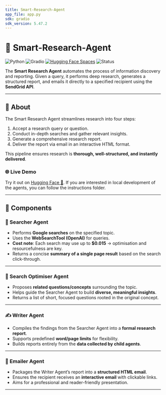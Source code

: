 ```yaml
---
title: Smart-Research-Agent
app_file: app.py
sdk: gradio
sdk_version: 5.47.2
---
```

# 🔬 Smart-Research-Agent

![Python](https://img.shields.io/badge/Python-3.12-blue)
![Gradio](https://img.shields.io/badge/Gradio-5.47.2-orange)
[![Hugging Face Spaces](https://img.shields.io/badge/%F0%9F%A4%97%20Model-Hugging%20Face-yellow)](https://huggingface.co/spaces/GoldenMeta/Smart-Research-Agent)
![Status](https://img.shields.io/badge/status-active-success)

The **Smart Research Agent** automates the process of information discovery and reporting. Given a query, it performs deep research, generates a structured report, and emails it directly to a specified recipient using the **SendGrid API**.

---

## 📖 About

The Smart Research Agent streamlines research into four steps:

1. Accept a research query or question.  
2. Conduct in-depth searches and gather relevant insights.  
3. Generate a comprehensive research report.  
4. Deliver the report via email in an interactive HTML format.  

This pipeline ensures research is **thorough, well-structured, and instantly delivered**.

### 🌐 Live Demo
Try it out on [Hugging Face 🤗]([[https://huggingface.co/your-username/your-model](https://huggingface.co/spaces/GoldenMeta/Smart-Research-Agent?logs=container](https://img.shields.io/badge/%F0%9F%A4%97%20Model-Hugging%20Face-yellow)](https://huggingface.co/spaces/GoldenMeta/Smart-Research-Agent))). If you are interested in local development of the agents, you can follow the instructions folder. 

---

## 🧩 Components

### 🔎 Searcher Agent
- Performs **Google searches** on the specified topic.
- Uses the **WebSearchTool (OpenAI)** for queries.  
- **Cost note**: Each search may use up to **$0.015** → optimisation and resourcefulness are key.  
- Returns a concise **summary of a single page result** based on the search click-through.

---

### 🎯 Search Optimiser Agent
- Proposes **related questions/concepts** surrounding the topic.  
- Helps guide the Searcher Agent to build **diverse, meaningful insights**.  
- Returns a list of short, focused questions rooted in the original concept.

---

### ✍️ Writer Agent
- Compiles the findings from the Searcher Agent into a **formal research report**.  
- Supports predefined **word/page limits** for flexibility.  
- Builds reports entirely from the **data collected by child agents**.

---

### 📧 Emailer Agent
- Packages the Writer Agent’s report into a **structured HTML email**.  
- Ensures the recipient receives an **interactive email** with clickable links.  
- Aims for a professional and reader-friendly presentation.

---
